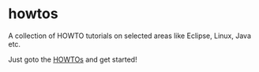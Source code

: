 howtos
======

A collection of HOWTO tutorials on selected areas like Eclipse, Linux, Java etc.

Just goto the [HOWTOs](kengu.github.com/howtos) and get started!